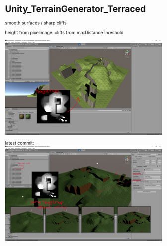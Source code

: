 # Unity_TerrainGenerator_Terraced
smooth surfaces / sharp cliffs

height from pixelimage.
cliffs from maxDistanceThreshold

![alt text](https://github.com/mechaniac/Unity_TerrainGenerator_Terraced/blob/master/documentation/Screenshot_02.jpg?raw=true)

latest commit:
![alt text](https://github.com/mechaniac/Unity_TerrainGenerator_Terraced/blob/master/documentation/Screenshot_03.jpg?raw=true)
